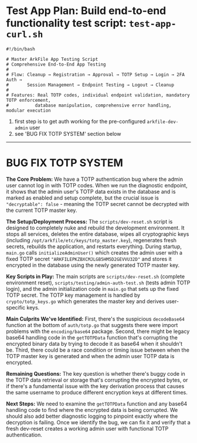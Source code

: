 # Test App Plan: Build end-to-end functionality test script: `test-app-curl.sh`

```
#!/bin/bash

# Master ArkFile App Testing Script
# Comprehensive End-to-End App Testing
#
# Flow: Cleanup → Registration → Approval → TOTP Setup → Login → 2FA Auth → 
#       Session Management → Endpoint Testing → Logout → Cleanup
#
# Features: Real TOTP codes, individual endpoint validation, mandatory TOTP enforcement,
#          database manipulation, comprehensive error handling, modular execution
```

1. first step is to get auth working for the pre-configured `arkfile-dev-admin` user
2. see 'BUG FIX TOTP SYSTEM' section below

---

# BUG FIX TOTP SYSTEM

**The Core Problem:** We have a TOTP authentication bug where the admin user cannot log in with TOTP codes. When we run the diagnostic endpoint, it shows that the admin user's TOTP data exists in the database and is marked as enabled and setup complete, but the crucial issue is `"decryptable": false` - meaning the TOTP secret cannot be decrypted with the current TOTP master key.

**The Setup/Deployment Process:** The `scripts/dev-reset.sh` script is designed to completely nuke and rebuild the development environment. It stops all services, deletes the entire database, wipes all cryptographic keys (including `/opt/arkfile/etc/keys/totp_master.key`), regenerates fresh secrets, rebuilds the application, and restarts everything. During startup, `main.go` calls `initializeAdminUser()` which creates the admin user with a fixed TOTP secret `"ARKFILEPKZBXCMJLGB5HM5D2GEVVU32D"` and stores it encrypted in the database using the newly generated TOTP master key.

**Key Scripts in Play:** The main scripts are `scripts/dev-reset.sh` (complete environment reset), `scripts/testing/admin-auth-test.sh` (tests admin TOTP login), and the admin initialization code in `main.go` that sets up the fixed TOTP secret. The TOTP key management is handled by `crypto/totp_keys.go` which generates the master key and derives user-specific keys.

**Main Culprits We've Identified:** First, there's the suspicious `decodeBase64` function at the bottom of `auth/totp.go` that suggests there were import problems with the `encoding/base64` package. Second, there might be legacy base64 handling code in the `getTOTPData` function that's corrupting the encrypted binary data by trying to decode it as base64 when it shouldn't be. Third, there could be a race condition or timing issue between when the TOTP master key is generated and when the admin user TOTP data is encrypted.

**Remaining Questions:** The key question is whether there's buggy code in the TOTP data retrieval or storage that's corrupting the encrypted bytes, or if there's a fundamental issue with the key derivation process that causes the same username to produce different encryption keys at different times.

**Next Steps:** We need to examine the `getTOTPData` function and any base64 handling code to find where the encrypted data is being corrupted. We should also add better diagnostic logging to pinpoint exactly where the decryption is failing. Once we identify the bug, we can fix it and verify that a fresh dev-reset creates a working admin user with functional TOTP authentication.